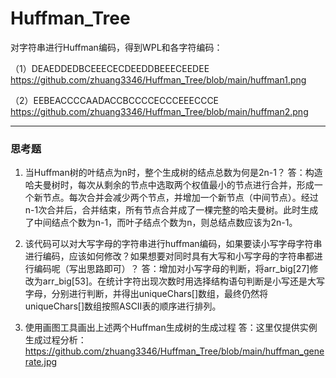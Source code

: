 # Huffman_Tree

对字符串进行Huffman编码，得到WPL和各字符编码：

（1）DEAEDDEDBCEEECECDEEDDBEEECEEDEE
https://github.com/zhuang3346/Huffman_Tree/blob/main/huffman1.png

（2）EEBEACCCCAADACCBCCCCECCCEEECCCE
https://github.com/zhuang3346/Huffman_Tree/blob/main/huffman2.png

---

### 思考题

1. 当Huffman树的叶结点为n时，整个生成树的结点总数为何是2n-1？
答：构造哈夫曼树时，每次从剩余的节点中选取两个权值最小的节点进行合并，形成一个新节点。每次合并会减少两个节点，并增加一个新节点（中间节点）。经过n-1次合并后，合并结束，所有节点合并成了一棵完整的哈夫曼树。此时生成了中间结点个数为n-1，而叶子结点个数为n，则总结点数应该为2n-1。
   
2. 该代码可以对大写字母的字符串进行huffman编码，如果要读小写字母字符串进行编码，应该如何修改？如果想要对同时具有大写和小写字母的字符串都进行编码呢（写出思路即可）？
答：增加对小写字母的判断，将arr_big[27]修改为arr_big[53]。在统计字符出现次数时用选择结构语句判断是小写还是大写字母，分别进行判断，并得出uniqueChars[]数组，最终仍然将uniqueChars[]数组按照ASCII表的顺序进行排列。

3. 使用画图工具画出上述两个Huffman生成树的生成过程
答：这里仅提供实例生成过程分析：https://github.com/zhuang3346/Huffman_Tree/blob/main/huffman_generate.jpg
